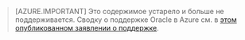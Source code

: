 > [AZURE.IMPORTANT]  Это содержимое устарело и больше не поддерживается. Сводку о поддержке Oracle в Azure см. в [этом опубликованном заявлении о поддержке](http://www.oracle.com/technetwork/topics/cloud/faq-1963009.html#support).

<!---HONumber=AcomDC_0601_2016-->